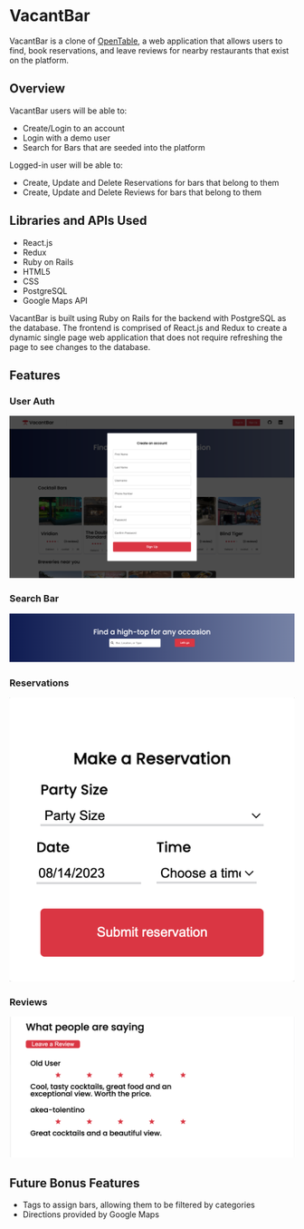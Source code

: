 # VacantBar

VacantBar is a clone of [OpenTable](https://www.opentable.com/), a web application that allows users to find, book reservations, and leave reviews for nearby restaurants that exist on the platform.

## Overview

VacantBar users will be able to:
- Create/Login to an account
- Login with a demo user
- Search for Bars that are seeded into the platform

Logged-in user will be able to:
- Create, Update and Delete Reservations for bars that belong to them
- Create, Update and Delete Reviews for bars that belong to them

## Libraries and APIs Used
- React.js
- Redux
- Ruby on Rails
- HTML5
- CSS
- PostgreSQL
- Google Maps API

VacantBar is built using Ruby on Rails for the backend with PostgreSQL as the database. The frontend is comprised of React.js and Redux to create a dynamic single page web application that does not require refreshing the page to see changes to the database.

## Features

### User Auth

![User Auth](./sample/auth.png)

### Search Bar

![Search Bar](./sample/searchbar.png)

### Reservations

![Reservations](./sample/reservation.png)

### Reviews

![Reviews](./sample/review.png)

## Future Bonus Features
- Tags to assign bars, allowing them to be filtered by categories
- Directions provided by Google Maps
